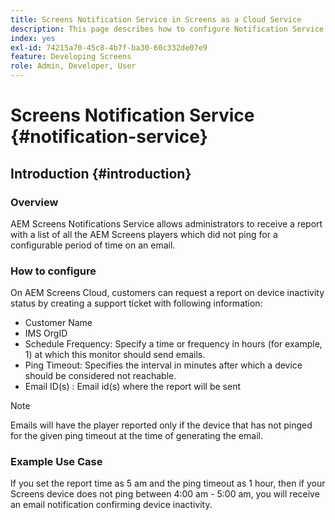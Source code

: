 ```yaml
---
title: Screens Notification Service in Screens as a Cloud Service
description: This page describes how to configure Notification Service in Screens as a Cloud Service.
index: yes
exl-id: 74215a70-45c8-4b7f-ba30-60c332de07e9
feature: Developing Screens
role: Admin, Developer, User
---
```

# Screens Notification Service {#notification-service}

## Introduction {#introduction}

### Overview

AEM Screens Notifications Service allows administrators to receive a report with a list of all the AEM Screens players which did not ping for a configurable period of time on an email.

### How to configure

On AEM Screens Cloud, customers can request a report on device inactivity status by creating a support ticket with following information:

* Customer Name
* IMS OrgID
* Schedule Frequency: Specify a time or frequency in hours (for example, 1) at which this monitor should send emails.
* Ping Timeout: Specifies the interval in minutes after which a device should be considered not reachable.
* Email ID(s) : Email id(s) where the report will be sent

>[!NOTE]
>Emails will have the player reported only if the  device that has not pinged for the given ping timeout at the time of generating the email.

### Example Use Case

If you set the report time as 5 am and the ping timeout as 1 hour, then if your Screens device does not ping between 4:00 am - 5:00 am, you will receive an email notification confirming device inactivity.
